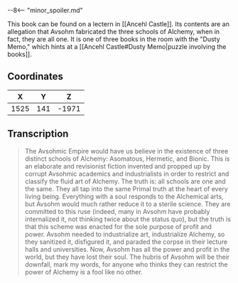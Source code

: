  

--8<-- "minor_spoiler.md"

This book can be found on a lectern in [[Ancehl Castle]]. Its contents are an allegation that Avsohm fabricated the three schools of Alchemy, when in fact, they are all one. It is one of three books in the room with the "Dusty Memo," which hints at a [[Ancehl Castle#Dusty Memo|puzzle involving the books]].

## Coordinates
| **X** | **Y** | **Z** |
| :---: | :---: | :---: |
| 1525  |  141  | -1971 |

## Transcription
> The Avsohmic Empire would have us believe in the existence of three distinct schools of Alchemy: Asomatous, Hermetic, and Bionic. This is an elaborate and revisionist fiction invented and propped up by corrupt Avsohmic academics and industrialists in order to restrict and classify the fluid art of Alchemy. The truth is: all schools are one and the same. They all tap into the same Primal truth at the heart of every living being. Everything with a soul responds to the Alchemical arts, but Avsohm would much rather reduce it to a sterile science. They are committed to this ruse (indeed, many in Avsohm have probably internalized it, not thinking twice about the status quo), but the truth is that this scheme was enacted for the sole purpose of profit and power. Avsohm needed to industrialize art, industrialize Alchemy, so they sanitized it, disfigured it, and paraded the corpse in their lecture halls and universities. Now, Avsohm has all the power and profit in the world, but they have lost their soul. The hubris of Avsohm will be their downfall, mark my words, for anyone who thinks they can restrict the power of Alchemy is a fool like no other.

